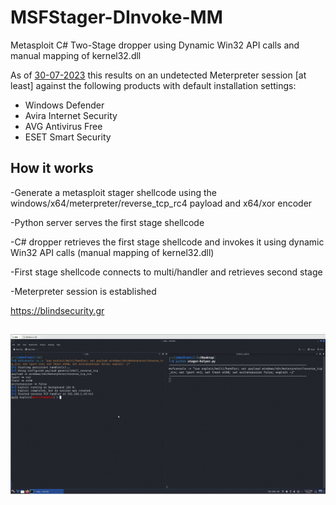 # MSFStager-DInvoke-MM
Metasploit C# Two-Stage dropper using Dynamic Win32 API calls and manual mapping of kernel32.dll

As of <u>30-07-2023</u> this results on an undetected Meterpreter session \[at least\] against the following products with default installation settings:
- Windows Defender
- Avira Internet Security
- AVG Antivirus Free
- ESET Smart Security

## How it works

-Generate a metasploit stager shellcode using the windows/x64/meterpreter/reverse_tcp_rc4 payload and x64/xor encoder

-Python server serves the first stage shellcode

-C# dropper retrieves the first stage shellcode and invokes it using dynamic Win32 API calls (manual mapping of kernel32.dll)

-First stage shellcode connects to multi/handler and retrieves second stage

-Meterpreter session is established


https://blindsecurity.gr

## 
![alt text](https://github.com/k4z01/MSFStager-DInvoke/blob/main/test.gif?raw=true)
